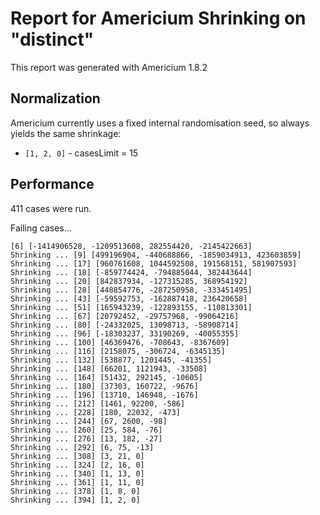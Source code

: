 # Report for Americium Shrinking on "distinct"

This report was generated with Americium 1.8.2

## Normalization

Americium currently uses a fixed internal randomisation seed, so always yields the same shrinkage:

* ``[1, 2, 0]`` - casesLimit = 15

## Performance

411 cases were run.

Failing cases...

```
[6] [-1414906528, -1209513608, 282554420, -2145422663]
Shrinking ... [9] [499196904, -440688866, -1859034913, 423603859]
Shrinking ... [17] [960761608, 1044592508, 191568151, 581907593]
Shrinking ... [18] [-859774424, -794885044, 382443644]
Shrinking ... [20] [842837934, -127315285, 368954192]
Shrinking ... [28] [448854776, -287250958, -333451495]
Shrinking ... [43] [-59592753, -162887418, 236420658]
Shrinking ... [51] [165943239, -122893155, -110813301]
Shrinking ... [67] [20792452, -29757968, -99064216]
Shrinking ... [80] [-24332025, 13098713, -58908714]
Shrinking ... [96] [-18303237, 33190269, -40055355]
Shrinking ... [100] [46369476, -708643, -8367609]
Shrinking ... [116] [2158075, -306724, -6345135]
Shrinking ... [132] [538877, 1201445, -41355]
Shrinking ... [148] [66201, 1121943, -33508]
Shrinking ... [164] [51432, 292145, -10605]
Shrinking ... [180] [37303, 160722, -9676]
Shrinking ... [196] [13710, 146948, -1676]
Shrinking ... [212] [1461, 92200, -586]
Shrinking ... [228] [180, 22032, -473]
Shrinking ... [244] [67, 2600, -98]
Shrinking ... [260] [25, 584, -76]
Shrinking ... [276] [13, 182, -27]
Shrinking ... [292] [6, 75, -13]
Shrinking ... [308] [3, 21, 0]
Shrinking ... [324] [2, 16, 0]
Shrinking ... [340] [1, 13, 0]
Shrinking ... [361] [1, 11, 0]
Shrinking ... [378] [1, 8, 0]
Shrinking ... [394] [1, 2, 0]
```

